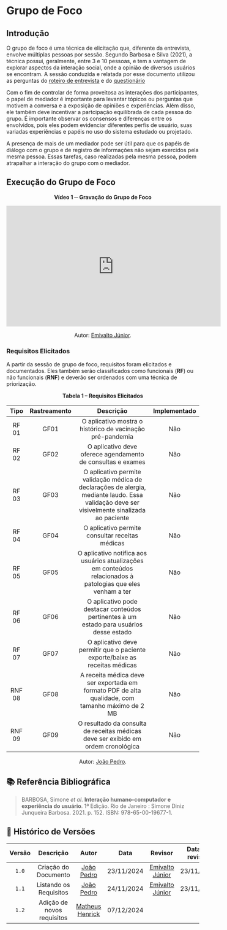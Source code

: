 # Grupo de Foco

## Introdução

O grupo de foco é uma técnica de elicitação que, diferente da entrevista, envolve múltiplas pessoas por sessão. Segundo Barbosa e Silva (2021), a técnica possui, geralmente, entre 3 e 10 pessoas, e tem a vantagem de explorar aspectos da interação social, onde a opinião de diversos usuários se encontram. A sessão conduzida e relatada por esse documento utilizou as perguntas do [roteiro de entrevista](entrevista.md) e do [questionário](../analise-perfil-usuario/questionario.md)

Com o fim de controlar de forma proveitosa as interações dos participantes, o papel de mediador é importante para levantar tópicos ou perguntas que motivem a conversa e a exposição de opiniões e experiências. Além disso, ele também deve incentivar a partcipação equilibrada de cada pessoa do grupo. É importante observar os consensos e diferenças entre os envolvidos, pois eles podem evidenciar diferentes perfis de usuário, suas variadas experiências e papéis no uso do sistema estudado ou projetado.

A presença de mais de um mediador pode ser útil para que os papéis de diálogo com o grupo e de registro de informações não sejam exercidos pela mesma pessoa. Essas tarefas, caso realizadas pela mesma pessoa, podem atrapalhar a interação do grupo com o mediador.

## Execução do Grupo de Foco

<div align="center">
<p><strong>Vídeo 1 ─ Gravação do Grupo de Foco</strong></p>

<iframe width="560" height="315" src="https://www.youtube.com/embed/70yGXwLnMz8?si=0mF9pw5b_7PiN5ih" frameborder="0" allowfullscreen></iframe>
    <p>Autor: <a href="https://github.com/EmivaltoJrr">Emivalto Júnior</a>.</p>
</div>

### Requisitos Elicitados

A partir da sessão de grupo de foco, requisitos foram elicitados e documentados. Eles também serão classificados como funcionais (**RF**) ou não funcionais (**RNF**) e deverão ser ordenados com uma técnica de priorização.

<div align="center">
    <p><strong>Tabela 1 – Requisitos Elicitados</strong></p>
</div>

<center>

| Tipo | Rastreamento | Descrição | Implementado |
| :-:  | :----------: | :-------: | :----------: |
| RF 01 | <a id="GF01"></a>GF01 | O aplicativo mostra o histórico de vacinação pré-pandemia | Não |
| RF 02 | <a id="GF02"></a>GF02 | O aplicativo deve oferece agendamento de consultas e exames | Não |
| RF 03 | <a id="GF03"></a>GF03 | O aplicativo permite validação médica de declarações de alergia, mediante laudo. Essa validação deve ser visivelmente sinalizada ao paciente | Não |
| RF 04 | <a id="GF04"></a>GF04 | O aplicativo permite consultar receitas médicas | Não |
| RF 05 | <a id="GF05"></a>GF05 | O aplicativo notifica aos usuários atualizações em conteúdos relacionados à patologias que eles venham a ter | Não |
| RF 06 | <a id="GF06"></a>GF06 | O aplicativo pode destacar conteúdos pertinentes à um estado para usuários desse estado | Não |
| RF 07 | <a id="GF07"></a>GF07 | O aplicativo deve permitir que o paciente exporte/baixe as receitas médicas | Não |
| RNF 08 | <a id="GF08"></a>GF08 | A receita médica deve ser exportada em formato PDF de alta qualidade, com tamanho máximo de 2 MB | Não |
| RNF 09 | <a id="GF09"></a>GF09 | O resultado da consulta de receitas médicas deve ser exibido em ordem cronológica | Não |

</center>

<div align="center">
    <p>Autor: <a href="https://github.com/JoosPerro">João Pedro</a>.</p>
</div>

## 📚 Referência Bibliográfica

> BARBOSA, Simone *et al*. **Interação humano-computador e experiência do
usuário**. 1ª Edição. Rio de Janeiro : Simone Diniz Junqueira
Barbosa. 2021. p. 152. ISBN: 978-65-00-19677-1.

## 📑 Histórico de Versões

| Versão |          Descrição              |     Autor      |      Data      |   Revisor     |    Data de revisão    |  
|:------:|:-------------------------------:|:--------------:|:--------------:|:-------------:|:---------------------:|
|  `1.0`  | Criação do Documento | [João Pedro](https://github.com/JoosPerro)| 23/11/2024   | [Emivalto Júnior](https://github.com/EmivaltoJrr)|23/11/2024  |
|  `1.1`  | Listando os Requisitos | [João Pedro](https://github.com/JoosPerro)| 24/11/2024   | [Emivalto Júnior](https://github.com/EmivaltoJrr)|23/11/2024  |
| `1.2`  | Adição de novos requisitos | [Matheus Henrick](https://github.com/MatheusHenrickSantos)| 07/12/2024   |  |  |
